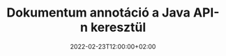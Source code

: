 ---
############################# Static ############################
layout: "product"
date: 2022-02-23T12:00:00+02:00
draft: false

product: "Annotation"
product_tag: "annotation"
platform: "Java"
platform_tag: "java"

############################# Head ############################
head_title: "Java Document Annotation API | PDF Word Excel PPTX képek megtekintése és megjegyzésekkel ellátva"
head_description: "Java Document Annotation API. PDF Word DOCX, Excel XLSX, PPTX, EML EMLX, VSS VSD, OTP, CAD és képfájlformátumok megtekintése, címkézése, megjegyzések és megjegyzések fűzése."

############################# Header ##########################
title: "Dokumentum annotáció a Java API-n keresztül"
description: "Készítsen Java-alkalmazásokat PDF, HTML, MS Office és más dokumentumformátumok megtekintésére és megjegyzésekkel történő megtekintésére külső szoftver telepítése nélkül."
button:
    enable: true
    icon: "fas fa-arrow-down"
    label: "Ingyenes próbaverzió letöltése"
    link: "https://downloads.groupdocs.com/annotation/java"

############################# SubMenu #########################
submenu:
    enable: true
    
    left:
        img_alt: "GroupDocs.Annotation for Java"
        image: "https://www.groupdocs.cloud/templates/groupdocs/images/product-logos/groupdocs-annotation-java.png"
        product: "GroupDocs.Annotation"
        platform: "Java"

    middle:
        button:
            # button loop
            - link: "#features"
              text: "Jellemzők"

            # button loop
            - link: "https://products.groupdocs.app/annotation"
              text: "Élő bemutatók"

            # button loop
            - link: "https://purchase.groupdocs.com/pricing/annotation/java"
              text: "Árazás"

    right:
        link_download: "https://downloads.groupdocs.com/annotation"
        link_learn: "https://docs.groupdocs.com/annotation/java/"
        link_buy: "https://purchase.groupdocs.com"

############################# Overview ############################
overview:
    enable: true
    content: |
      A GroupDocs.Annotation Java API egy olyan termék, amely lehetővé teszi, hogy megjegyzésekkel dolgozzon dokumentumokban különböző platformokon és operációs rendszereken, például Androidon, MacOS-on, Linuxon, Windowson. A GroupDocs.Annotation egy egyszerű API-val rendelkező könyvtárat biztosít, amely számos előnnyel jár: például ha bizalmasan kell kezelnie az adatokat, vagy meg kell választania, hogy mekkora teljesítményre van szüksége a könyvtárral való munkához, vagy részben módosítania kell a munkát megjegyzésekkel, a könyvtár nagyon jó könnyű és rugalmas.

      A GroupDocs.Annotation for Java API lehetővé teszi, hogy különböző típusú megjegyzésekkel dolgozzon, amelyek a következőket foglalják magukban: szöveg, vonallánc, terület, aláhúzás, pont, vízjel, nyíl, ellipszis, szövegcsere, távolság, szövegmező, erőforrás-szerkesztés stb. És támogatja a legtöbbet. népszerű dokumentumformátumok, mint például: PDF, HTML, Microsoft Office Word, Excel táblázatok, PowerPoint prezentációk, Visio, Outlook e-mailek, képek, metafájlok, CAD rajzok és számos egyéb formátum. Az API lehetővé teszi a dokumentumoldalak bélyegképeinek lekérését, és támogatja a megjegyzések importálását és exportálását PDF-fájlokba és onnan.

      A könyvtár segítségével [add](/annotation/java/bmp/), [szerkesztheti](/annotation/java/bmp/), [kivonat](/annotation/java/bmp/) és [delete](/annotation/java/bmp/) megjegyzések dokumentumokból, dokumentumok elforgatása, miniatűrök módosítása megoldás, és ez nem az összes lehetőség teljes listája. Átfogó adatobjektum-készletet kínál a megjegyzések tulajdonságainak testreszabásához az összes támogatott dokumentumformátumon belül.

      A GroupDocs.Annotation for Java API használata nagyon egyszerű, és csak néhány alapvető lépésből áll. Először be kell állítania egy licencet, majd ki kell választania azt a fájlt, amellyel dolgozni szeretne, majd valamilyen módon manipulálnia kell a dokumentum megjegyzéseivel (törlés/szerkesztés/kibontás/törlés), és elmenteni az eredményt. További információkért tekintse meg a termék [dokumentációját] (https://docs.groupdocs.com/annotation/java/getting-started/) vagy a [példákat] (https://github.com/groupdocs-annotation/GroupDocs.Annotation -for-Java) készlet.
      
      A GroupDocs.Annotation rendszeresen frissül, és támogatást nyújt ügyfelei számára, bármikor szívesen kérdezhet, ötleteit elküldheti vagy elmondhatja valami újdonságra vonatkozó igényeit és örömmel megvalósítjuk új verzióinkban.
    tabs:
      enable: true
      
      ## TAB ONE ##
      tab_one:
        description: |
          Az alábbiakban a GroupDocs.Annotation for Java áttekintése látható:
      
        right:
          enable: true
          icon: "fab fa-html5"
          title:  Áttekintés
          content: |
            * Megjegyzések hozzáadása
            * Megjegyzések exportálása 
            * Megjegyzések importálása
            * Válasz alapú megjegyzések
            * Megjegyzések kompatibilitása
      
      ## TAB TWO ##
      tab_two:
        description: |
          A GroupDocs.Annotation for Java támogatja az összes népszerű [dokumentumfájl-formátumot](https://docs.groupdocs.com/annotation/java/supported-document-formats/), beleértve a Microsoft Office-t, a PDF-fájlt, a képeket és sok mást.

        left:
          enable: true
          table:
            # table loop
            - title: "Microsoft Office Formats"
              content: |
                * **Word**: [DOC](/annotation/java/doc/), [DOCX](/annotation/java/docx/), [DOCM](/annotation/java/docm/), [DOT](/annotation/java/dot/), [DOTX](/annotation/java/dotx/), [RTF](/annotation/java/rtf/)
                * **Excel**: [XLS](/annotation/java/xls/), [XLSX](/annotation/java/xlsx/), [XLSB](/annotation/java/xlsb/), [XLSM](/annotation/java/xlsm/)
                * **PowerPoint**: [PPT](/annotation/java/ppt/), [PPTX](/annotation/java/pptx/), [PPS](/annotation/java/pps/), [PPSX](/annotation/java/ppsx/), [POTM](/annotation/java/potm/), [POTX](/annotation/java/potx/), [PPSM](/annotation/java/ppsm/), [PPTM](/annotation/java/pptm/), [WMF](/annotation/java/wmf/), [EMF](/annotation/java/emf/)
                * **Outlook**: [EML](/annotation/java/eml/), [EMLX](/annotation/java/emlx/), [MSG](/annotation/java/msg/)
                * **Visio**: [VSS](/annotation/java/vss/), [VST](/annotation/java/vst/), [VSD](/annotation/java/vsd/), [VSDX](/annotation/java/vsdx/), [VSX](/annotation/java/vsx/)

        right:
          enable: true
          table:
            # table loop
            - title: "Other Formats"
              content: |
                * **Portable**: [PDF](/annotation/java/pdf/) (PDF/A-1a, PDF/A-1b, PDF/A-2a)
                * **OpenDocument**: [ODT](/annotation/java/odt/), [ODS](/annotation/java/ods/), [ODP](/annotation/java/odp/)
                * **Images**: [BMP](/annotation/java/bmp/), [JPG](/annotation/java/jpg/), [JPEG](/annotation/java/jpeg/), [TIFF](/annotation/java/tiff/), [TIF](/annotation/java/tif/), [PNG](/annotation/java/png/), [GIF](/annotation/java/gif/), [DCM](/annotation/java/dcm/), [DICOM](/annotation/java/dicom/)
                * **AutoCAD**: [DWG](/annotation/java/dwg/), [DXF](/annotation/java/dxf/), [CAD](/annotation/java/cad/)
                * **Other**: [HTM](/annotation/java/htm/), [HTML](/annotation/java/html/), [CSV](/annotation/java/csv/), [DJVU](/annotation/java/djvu/), [OTP](/annotation/java/otp/), [OTT](/annotation/java/ott/)

      ## TAB THREE ##
      tab_three:
        description: |
          A GroupDocs.Annotation for Java a következő operációs rendszereket, keretrendszereket és csomagkezelőket támogatja:
        
        left:
          enable: true
          table:
            # table loop
            - icon: "fab fa-windows"
              title:  Operációs rendszer
              content: |
                * Microsoft Windows Desktop
                * Microsoft Windows Server
                * Linux
                * MacOS

            # table loop
            - icon: "fas fa-code"
              title:  Támogatott keretrendszerek
              content: |
                * Java 7 (1.7) and above

        right:
          enable: true
          table:
            # table loop
            - icon: "fas fa-cogs"
              title:  Fejlesztési környezetek
              content: |
                * NetBeans
                * IntelliJ IDEA
                * Eclipse

            # table loop
            - icon: "fas fa-tools"
              title:  Build Automation Tool
              content: |
                * Maven

############################# Features ############################
features:
    enable: true
    title: GroupDocs.Annotation a Java szolgáltatásokhoz

    feature:
      # feature loop
      - icon: "fas fa-copy"
        link: "https://docs.groupdocs.com/annotation/java/add-area-annotation/"
        content: Területi megjegyzés hozzáadása a dokumentumhoz, valamint az egyszerű és egymásba ágyazott megjegyzések hivatkozása

      # feature loop
      - icon: "fas fa-eye"
        link: "https://docs.groupdocs.com/annotation/java/add-arrow-annotation/"
        content: Mutasson egy adott tartalomra a nyíl megjegyzésekkel

      # feature loop
      - icon: "fas fa-bolt"
        link: "https://docs.groupdocs.com/annotation/java/add-watermark-annotation/"
        content: Szöveges vízjelek beállítása PDF-re, diákra, Excel-munkalapokra, képekre és diagramokra ferde helyzetben
      
      # feature loop
      - icon: "fas fa-file-powerpoint"
        link: "https://docs.groupdocs.com/annotation/java/add-point-annotation/"
        content: Adjon hozzá felugró megjegyzéseket a dokumentum bármely helyéhez a pontjegyzet segítségével

      # feature loop
      - icon: "fas fa-code"
        link: "https://docs.groupdocs.com/annotation/java/add-polyline-annotation/"
        content: Használja a vonallánc megjegyzést a vonalszakaszok, ívszakaszok vagy mindkettő összekapcsolásához

      # feature loop
      - icon: "fas fa-cloud"
        link: "https://docs.groupdocs.com/annotation/java/add-ellipse-annotation/"
        content: Ellipszis megjegyzés hozzáadása PDF-hez, Word-dokumentumokhoz, táblázatokhoz, prezentációkhoz, diagramokhoz és képekhez

      # feature loop
      - icon: "fas fa-remove-format"
        link: "https://docs.groupdocs.com/annotation/java/add-watermark-annotation/"
        content: Adjon hozzá szögletes vízjeleket PDF, PowerPoint, Excel, képek és diagramok számára

      # feature loop
      - icon: "fas fa-comment-slash"
        link: "https://docs.groupdocs.com/annotation/java/add-underline-annotation/"
        content: Szöveges megjegyzés koordinátáinak lekérése egy dokumentum képi megjelenítésében

      # feature loop
      - icon: "fas fa-location-arrow"
        link: "https://docs.groupdocs.com/annotation/java/add-annotation-to-the-document/"
        content: A dokumentumban szereplő szöveg aláhúzása, áthúzása vagy módosítása

      # feature loop
      - icon: "fas fa-border-all"
        link: "https://docs.groupdocs.com/annotation/java/add-annotation-to-the-document/"
        content: Szövegbélyegző vagy vízjel és szövegmező hozzáadása a dokumentumhoz

      # feature loop
      - icon: "fas fa-wrench"
        link: "https://docs.groupdocs.com/annotation/java/add-point-annotation/"
        content: Megjegyzések importálása és exportálása a Word-dokumentumok és a PowerPoint-bemutatók között

      # feature loop
      - icon: "fas fa-columns"
        link: "https://docs.groupdocs.com/annotation/java/add-strikeout-annotation/"
        content: Annotálja az Excel-táblázatokat szöveg, szövegcsere, vízjel és erőforrás-szerkesztés megjegyzéstípusokkal

      # feature loop
      - icon: "fas fa-file-word"
        link: "https://docs.groupdocs.com/annotation/java/get-file-info/"
        content: Vonalvonal, áthúzás, aláhúzás vagy szöveges megjegyzések hozzáadása a PowerPoint-bemutatókhoz és diákhoz

      # feature loop
      - icon: "fas fa-envelope"
        link: "https://docs.groupdocs.com/annotation/java/basic-usage/"
        content: Jelölje meg a pontjegyzetet a prezentációkban X, Y koordinátákkal

      # feature loop
      - icon: "fas fa-print"
        link: "https://docs.groupdocs.com/annotation/java/add-strikeout-annotation/"
        content: Adjon hozzá áthúzott, szöveges, aláhúzott vagy vonallánc megjegyzéseket a képekhez

      # feature loop
      - icon: "fas fa-file-archive"
        link: "https://docs.groupdocs.com/annotation/java/add-link-annotation/"
        content: Dokumentuminformációk és képek lekérése Visio-diagramokhoz, például VSS és VSD
      
      # feature loop
      - icon: "fas fa-file-code"
        link: "https://docs.groupdocs.com/annotation/java/basic-usage/"
        content: Szerezzen be miniatűröket a dokumentumoldalakról, és dolgozzon többoldalas TIFF fájlokkal

      # feature loop
      - icon: "fas fa-file-excel"
        link: "https://docs.groupdocs.com/annotation/java/get-file-info/"
        content: A dokumentum összes megjegyzésének lekérése egyetlen funkcióhívással

      # feature loop
      - icon: "fas fa-heading"
        link: "https://docs.groupdocs.com/annotation/java/add-link-annotation/"
        content: Hivatkozási megjegyzések hozzáadása PDF-, Word- és PowerPoint-bemutatókhoz

      # feature loop
      - icon: "fas fa-project-diagram"
        link: "https://docs.groupdocs.com/annotation/java/add-point-annotation/"
        content: SVG Path Parsing támogatása PDF, Word, Diagrams, Slides és más fontosabb dokumentumformátumokhoz

      # feature loop
      - icon: "fas fa-cube"
        link: "https://docs.groupdocs.com/annotation/java/technical-support/"
        content: Támogatja a vízjel megjegyzések hozzáadását a Word dokumentumokhoz és a szövegcserét

      # feature loop
      - icon: "fab fa-uncharted"
        link: "https://docs.groupdocs.com/annotation/java/technical-support/"
        content: Alakzatfeldolgozás támogatása a diagramok szöveges megjegyzésekhez
  
      # feature loop
      - icon: "fab fa-uncharted"
        link: "https://docs.groupdocs.com/annotation/java/advanced-usage/"
        content: Takarítson meg időt a dokumentumok oldal-előnézeteinek gyorsítótárazásával a gyorsabb feldolgozás érdekében
  
      # feature loop
      - icon: "fab fa-uncharted"
        link: "https://docs.groupdocs.com/annotation/java/add-annotation-to-the-document/"
        content: Könnyen jegyzetelhet Word, Excel és PowerPoint dokumentumokat még régebbi formátumokkal is

      # feature loop
      - icon: "fab fa-uncharted"
        link: "https://docs.groupdocs.com/annotation/java/add-distance-annotation/"
        content: Távolsági megjegyzések megjelenítése Excel, PowerPoint és diagramokhoz

############################# Support ############################
support:
    enable: true

############################# Solutions ############################
solutions:
    enable: true
    title: A GroupDocs.Annotation dokumentummegtekintési API-kat kínál más népszerű fejlesztői környezetekhez

    solution:
        # solution loop
        - img_alt: "GroupDocs.Annotation for .NET"
          image: "https://www.groupdocs.cloud/templates/groupdocs/images/product-logos/groupdocs-annotation-net.png"
          product: "GroupDocs.Annotation"
          platform: ".NET"
          link: "/annotation/net/"

############################# Back to top ###############################
back_to_top:
  enable: true
---